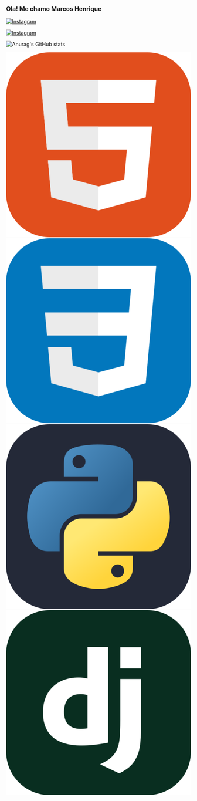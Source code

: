### Ola! Me chamo Marcos Henrique 

[![Instagram](https://img.shields.io/badge/Instagram-E4405F?style=for-the-badge&logo=instagram&logoColor=white)](https://www.instagram.com/marcos_mh.7)

[![Instagram](https://img.shields.io/badge/Instagram-E4405F?style=for-the-badge&logo=instagram&logoColor=white)](https://www.instagram.com/marcos_mh.7)

![Anurag's GitHub stats](https://github-readme-stats.vercel.app/api?username=anuraghazra&show_icons=true&theme=onedark)

<div> 
<a><img src="https://raw.githubusercontent.com/tandpfun/skill-icons/de91fca307a83d75fc5b1f6ce24540454acead41/icons/HTML.svg"></a>
<a><img src="https://raw.githubusercontent.com/tandpfun/skill-icons/de91fca307a83d75fc5b1f6ce24540454acead41/icons/CSS.svg"></a>
<a><img src="https://raw.githubusercontent.com/tandpfun/skill-icons/de91fca307a83d75fc5b1f6ce24540454acead41/icons/Python-Dark.svg"></a> 
<a><img src="https://raw.githubusercontent.com/tandpfun/skill-icons/de91fca307a83d75fc5b1f6ce24540454acead41/icons/Django.svg"></a> 
</div>
